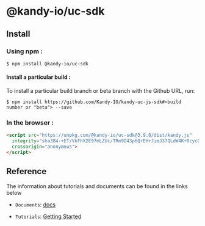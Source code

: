 # @kandy-io/uc-sdk

## Install

### Using npm :

`$ npm install @kandy-io/uc-sdk`

#### Install a particular build :

To install a particular build branch or beta branch with the Github URL, run:

`$ npm install https://github.com/Kandy-IO/kandy-uc-js-sdk#<build number or "beta"> --save`

### In the browser :
```html
<script src="https://unpkg.com/@kandy-io/uc-sdk@3.9.0/dist/kandy.js"
  integrity="sha384-+ET/VkFhX2E97mLZUc/TRm9O43p6QrEH+JimJ37QLdW4K+0cycGm8jyrrR4gkcAG"
  crossorigin="anonymous">
</script>
```
## Reference

The information about tutorials and documents can be found in the links below

* `Documents`: [docs](https://kandy-io.github.io/kandy-uc-js-sdk/docs)

* `Tutorials`: [Getting Started](https://Kandy-IO.github.io/kandy-uc-js-sdk/tutorials/#/Getting%20Started)
